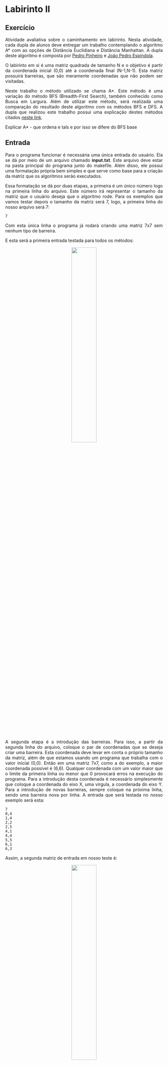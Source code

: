 # Labirinto II

## Exercício

<p align="justify">Atividade avaliativa sobre o caminhamento em labirinto. Nesta atividade, cada dupla de alunos deve entregar um trabalho contemplando o algoritmo A* com as opções de Distância Euclidiana e Distância Manhattan. A dupla deste algoritmo é composta por <a href="https://github.com/ppinheirosiqueira">Pedro Pinheiro</a> e <a href="https://github.com/JoaoMEspindola">João Pedro Espíndola</a>.</p>

<p align="justify">O labirinto em si é uma matriz quadrada de tamanho N e o objetivo é partir da coordenada inicial (0,0) até a coordenada final (N-1,N-1). Esta matriz possuirá barreiras, que são meramente coordenadas que não podem ser visitadas.</p>

<p align="justify">Neste trabalho o método utilizado se chama A*. Este método é uma variação do método BFS (Breadth-First Search), também conhecido como Busca em Largura. Além de utilizar este método, será realizada uma comparação do resultado deste algoritmo com os métodos BFS e DFS. A dupla que realizou este trabalho possui uma explicação destes métodos citados <a href="https://github.com/ppinheirosiqueira/BFS-DFS">neste link</a>.</p>

<p align="justify">Explicar A* - que ordena e tals e por isso se difere do BFS base</p>

## Entrada

<p align="justify">Para o programa funcionar é necessária uma única entrada do usuário. Ela se dá por meio de um arquivo chamado <b>input.txt</b>. Este arquivo deve estar na pasta principal do programa junto do makefile. Além disso, ele possui uma formatação própria bem simples e que serve como base para a criação da matriz que os algoritmos serão executados.</p>

<p align="justify">Essa formatação se dá por duas etapas, a primeira é um único número logo na primeira linha do arquivo. Este número irá representar o tamanho da matriz que o usuário deseja que o algoritmo rode. Para os exemplos que vamos testar depois o tamanho da matriz será 7, logo, a primeira linha do nosso arquivo será 7:</p>

```
7
```

<p align="justify">Com esta única linha o programa já rodará criando uma matriz 7x7 sem nenhum tipo de barreira.</p>

<p align="justify">E esta será a primeira entrada testada para todos os métodos:</p>

<p align="center"><img src="images/Matriz%20-%20Entrada%201.jpeg" style="width:40%;"></p>

<p align="justify">A segunda etapa é a introdução das barreiras. Para isso, a partir da segunda linha do arquivo, coloque o par de coordenadas que se deseja criar uma barreira. Esta coordenada deve levar em conta o próprio tamanho da matriz, além de que estamos usando um programa que trabalha com o valor inicial (0,0). Então em uma matriz 7x7, como a do exemplo, a maior coordenada possível é (6,6). Qualquer coordenada com um valor maior que o limite da primeira linha ou menor que 0 provocará erros na execução do programa. Para a introdução desta coordenada é necessário simplesmente que coloque a coordenada do eixo X, uma vírgula, a coordenada do eixo Y. Para a introdução de novas barreiras, sempre coloque na próxima linha, sendo uma barreira nova por linha. A entrada que será testada no nosso exemplo será esta:</p>

```
7
0,4
1,4
2,2
2,5
4,1
4,4
5,5
6,1
6,3
```

<p align="justify">Assim, a segunda matriz de entrada em nosso teste é:</p>

<p align="center"><img src="images/Matriz%20-%20Entrada%202.jpeg" style="width:40%;"></p>

<p align="justify">Para uma comparação mais rica, outros testes foram realizados, porém, aqui nesta documentação serão expostos dois casos chaves, onde podemos mostrar melhor os pontos positivos e negativos de cada distância aplicada. Para isso, outras duas entradas foram testadas, sendo elas:</p>

```
7
4,1
4,2
3,3
2,4
5,4
```
<p align="justify">Assim, a terceira matriz de entrada em nosso teste é:</p>

<p align="center"><img src="images/Matriz%20-%20Entrada%203.jpeg" style="width:40%;"></p>

```
7
4,2
5,1
5,4
6,0
6,4
```
<p align="justify">Assim, a quarta matriz de entrada em nosso teste é:</p>

<p align="center"><img src="images/Matriz%20-%20Entrada%204.jpeg" style="width:40%;"></p>


## Programação
<p align="justify">Este algoritmo não possui muita diferença da base criada no BFS. Ou seja, nosso algoritmo utilizou como base os códigos disponibilizados pelo professor, de <a href="https://github.com/mpiress/dynamic_queue">Fila dinâmica</a> para o BFS, e, <a href="https://github.com/mpiress/dynamic_stack">Pilha dinâmica</a> para o DFS. Além do próprio <a href="https://github.com/ppinheirosiqueira/BFS-DFS">algoritmo feito pela dupla</a>.</p>

<p align="justify">Para que fosse possível ordenar as filas pelas distãncias, foi necessário que os Itens que eram Enfileirados ou Empilhados possuisem este valor de Distância, que assim foi incluso como um Float. Apesar da inclusão deste número, tanto os métodos de BFS quanto DFS não o utilizaram. Nas opções envolvendo A*, a distância seria calculada a depender de qual fosse o caso e aí sim o item era enfileirado.</p>

<p align="justify">Explicar bubble?</p>

<p align="justify">Para ilustração do nosso algoritmo, segue abaixo um gif para cada método de busca, contemplando as diferenças de cada um para acessar o destino final. No gif, a cor azul representa as posições atuais, a vermelha as posições enfileiradas/empilhadas, a cinza os vértices desempilhados no DFS e posições ignoradas pelos cálculos de distância no A*, e, por último a verde que representa as posições futuras do BFS e a conclusão no destino final.</p>

### Terceira Matriz

<p float="left">
<img src="images/BFS-3.gif" width="200"/>
<img src="images/DFS-3.gif" width="200"/>
<img src="images/Euclidiana-1.gif" width="200"/>
<img src="images/Manhattan-1.gif" width="200"/>
</p>

### Quarta Matriz

<p float="left">
<img src="images/BFS-2s.gif" width="200"/>
<img src="images/DFS-2s.gif" width="200"/>
<img src="images/Euclidiana-2.gif" width="200"/>
<img src="images/Manhattan-2.gif" width="200"/>
</p>
  
## Saída

<p align="justify">O programa agora possui um menu de escolha, onde o usuário pode escolher se deseja rodar a matriz de entrada no BFS, DFS, A* com Distância Euclidiana ou A* com Distância Manhattan. A saída para qualquer opção é igual a apresentada no <a href="https://github.com/ppinheirosiqueira/BFS-DFS">algoritmo base</a> já citado algumas vezes nessa discussão.</p>
  
<p align="justify">Com as matrizes postas em Entradas, possuímos o seguinte conjunto de saídas:</p>

| Método                      |  Entrada 1     | Entrada 2        | Entrada 3      | Entrada 4      |
| ----------------------------| ---------------|------------------|--------------- |--------------- |
|  BFS                        |       49       |       37         |       44       |       44       |
|  DFS                        |       13       |       15         |       13       |       21       |
|  A* - Distância Euclidiana  |       24       |       20         |       28       |       23       |
|  A* - Distância Manhattan   |       23       |       21         |       21       |       29       |

<p align="justify">Analisando a quantidade de inserções na Fila ou Pilha, podemos concluir algumas coisas. A primeira, é que o método de Fila puro é o pior, por possuir uma liberdade de movimento muito grande, o BFS acaba realizando uma quantidade de inserções na Fila muito maior do que os outros algoritmos. Outro ponto importante, é que mesmo com métodos de Fila melhores que o BFS, como os apresentados pelos algoritmos A*, o DFS demonstrou ser o que precisa da menor quantidade de inserções para chegar ao seu objetivo final. Ainda nos algoritmos puros, é possível reparar que o BFS, apresenta o seu pior caso justamente em situações onde não existem barreiras, pois todos os pontos da matriz seriam varridos pelo código, enquanto o DFS se torna pior a depender das barreiras.</p>

<p align="justify">Analisando agora os dois algoritmos A*, é possível ver que para uma entrada vazia ou para uma entrada mais dispersa, que ambos apresentam um comportamento quase que igual, onde um "venceu" na Entrada 1 e o outro "venceu" na Entrada 2, ambas as vitórias com uma única inserção na Lista de diferença. No entanto, a depender dos obstáculos, é possível que um método aumente em muito a vantagem que possuem de um contra o outro. Pela natureza que ambos os algoritmos possuem, é perceptível que o método que utiliza a distância Euclidiana possui uma desvantagem caso as barreiras se concentrem no meio da matriz, enquanto o método que utiliza a distância Manhattan possui uma desvantagem caso as barreiras se concentrem nas bordas da matriz.</p>

# Compilação e Execução

<p align="justify">O exercício disponibilizado possui um arquivo Makefile cedido pelo professor que realiza todo o procedimento de compilação e execução. Para tanto, temos as seguintes diretrizes de execução:</p>


| Comando                |  Função                                                                                           |                     
| -----------------------| ------------------------------------------------------------------------------------------------- |
|  `make clean`          | Apaga a última compilação realizada contida na pasta build                                        |
|  `make`                | Executa a compilação do programa utilizando o gcc, e o resultado vai para a pasta build           |
|  `make run`            | Executa o programa da pasta build após a realização da compilação                                 |

<p align="justify">É recomendado fazer um <code>make clean</code> antes de um <code>make</code>.</p>
